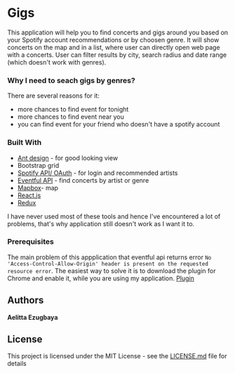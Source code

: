 # Gigs

This application will help you to find concerts and gigs around you based on your Spotify account recommendations or by choosen genre. It will show concerts on the map and in a list, where user can directly open web page with a concerts. User can filter results by city, search radius and date range (which doesn't work with genres).

### Why I need to seach gigs by genres?
There are several reasons for it:

* more chances to find event for tonight
* more chances to find event near you
* you can find event for your friend who doesn't have a spotify account

### Built With
  * [Ant design](https://ant.design/docs/react/introduce) - for good looking view
  * Bootstrap grid
  * [Spotify API/ OAuth](https://developer.spotify.com/web-api/) - for login and recommended artists
  * [Eventful API](http://api.eventful.com/) - find concerts by artist or genre
  * [Mapbox](https://www.mapbox.com/)- map
  * [React.js](https://reactjs.org/)
  * [Redux](https://redux.js.org/)

I have never used most of these tools and hence I've encountered a lot of problems, that's why application still doesn't work as I want it to.

### Prerequisites

The main problem of this appplication that eventful api returns error `No 'Access-Control-Allow-Origin' header is present on the requested resource error`. The easiest way to solve it is to download the plugin for Chrome and enable it, while you are using my application.
[Plugin](https://chrome.google.com/webstore/detail/allow-control-allow-origi/nlfbmbojpeacfghkpbjhddihlkkiljbi/related?hl=en)  

## Authors

**Aelitta Ezugbaya**

## License

This project is licensed under the MIT License - see the [LICENSE.md](LICENSE.md) file for details
